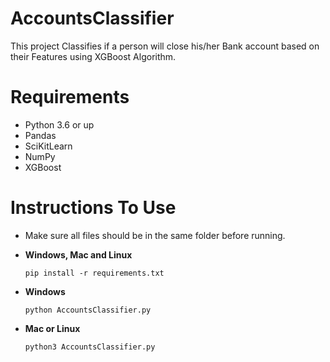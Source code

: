 # AccountsClassifier
This project Classifies if a person will close his/her Bank account based on their Features using XGBoost Algorithm.

# Requirements
 - Python 3.6 or up
 - Pandas
 - SciKitLearn
 - NumPy
 - XGBoost
 
 # Instructions To Use
 - Make sure all files should be in the same folder before running.
 
 - **Windows, Mac and Linux**
   ``` 
   pip install -r requirements.txt
   ```
 - **Windows**
   ```
   python AccountsClassifier.py
   ```
 - **Mac or Linux**
   ```
   python3 AccountsClassifier.py
   ```
